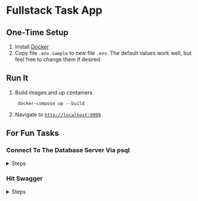 # Fullstack Task App

## One-Time Setup

1. Install [Docker](https://docs.docker.com/get-docker/)
1. Copy file `.env.sample` to new file `.env`. The default values work well, but feel free to change them if desired

## Run It

1. Build images and up containers

        docker-compose up --build

1. Navigate to [`http://localhost:9999`](http://localhost:9999)

## For Fun Tasks

### Connect To The Database Server Via psql

<details>
<summary>Steps</summary>

1. Run a shell inside the container

        docker-compose run db bash

1. Connect to the database server

        PGPASSWORD=postgres psql -h db -p 5432 -U postgres

1. Connect to the database

        \c task_db

1. Describe a table

        \d task_schema.task

1. Run a query

        select * from task_schema.task;

1. Quit psql

        \q

1. Exit the container

        exit

</details>

### Hit Swagger

<details>
<summary>Steps</summary>

TODO

</details>
